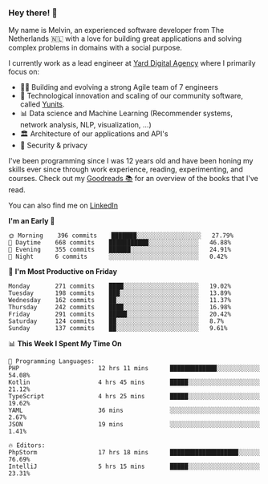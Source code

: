 ### Hey there! 👋

My name is Melvin, an experienced software developer from The Netherlands 🇳🇱 with a love for building great applications and solving complex problems in domains with a social purpose. 

I currently work as a lead engineer at [Yard Digital Agency](https://github.com/yardinternet) where I primarily focus on:

* 👏🏼 Building and evolving a strong Agile team of 7 engineers
* 🚀 Technological innovation and scaling of our community software, called [Yunits](https://www.yunits.com/).
* 📊 Data science and Machine Learning (Recommender systems, network analysis, NLP, visualization, ...)
* 🏛 Architecture of our applications and API's
* 🔐 Security & privacy

I've been programming since I was 12 years old and have been honing my skills ever since through work experience, reading, experimenting, and courses.
Check out my [Goodreads 📚](https://goodreads.com/melvinkoopmans) for an overview of the books that I've read. 

You can also find me on [LinkedIn](https://www.linkedin.com/in/melvinkoopmans)

<!--START_SECTION:waka-->
**I'm an Early 🐤** 

```text
🌞 Morning    396 commits    ███████░░░░░░░░░░░░░░░░░░   27.79% 
🌆 Daytime    668 commits    ███████████░░░░░░░░░░░░░░   46.88% 
🌃 Evening    355 commits    ██████░░░░░░░░░░░░░░░░░░░   24.91% 
🌙 Night      6 commits      ░░░░░░░░░░░░░░░░░░░░░░░░░   0.42%

```
📅 **I'm Most Productive on Friday** 

```text
Monday       271 commits    ████░░░░░░░░░░░░░░░░░░░░░   19.02% 
Tuesday      198 commits    ███░░░░░░░░░░░░░░░░░░░░░░   13.89% 
Wednesday    162 commits    ██░░░░░░░░░░░░░░░░░░░░░░░   11.37% 
Thursday     242 commits    ████░░░░░░░░░░░░░░░░░░░░░   16.98% 
Friday       291 commits    █████░░░░░░░░░░░░░░░░░░░░   20.42% 
Saturday     124 commits    ██░░░░░░░░░░░░░░░░░░░░░░░   8.7% 
Sunday       137 commits    ██░░░░░░░░░░░░░░░░░░░░░░░   9.61%

```


📊 **This Week I Spent My Time On** 

```text
💬 Programming Languages: 
PHP                      12 hrs 11 mins      █████████████░░░░░░░░░░░░   54.08% 
Kotlin                   4 hrs 45 mins       █████░░░░░░░░░░░░░░░░░░░░   21.12% 
TypeScript               4 hrs 25 mins       █████░░░░░░░░░░░░░░░░░░░░   19.62% 
YAML                     36 mins             ░░░░░░░░░░░░░░░░░░░░░░░░░   2.67% 
JSON                     19 mins             ░░░░░░░░░░░░░░░░░░░░░░░░░   1.41%

🔥 Editors: 
PhpStorm                 17 hrs 18 mins      ███████████████████░░░░░░   76.69% 
IntelliJ                 5 hrs 15 mins       █████░░░░░░░░░░░░░░░░░░░░   23.31%

```


<!--END_SECTION:waka-->
